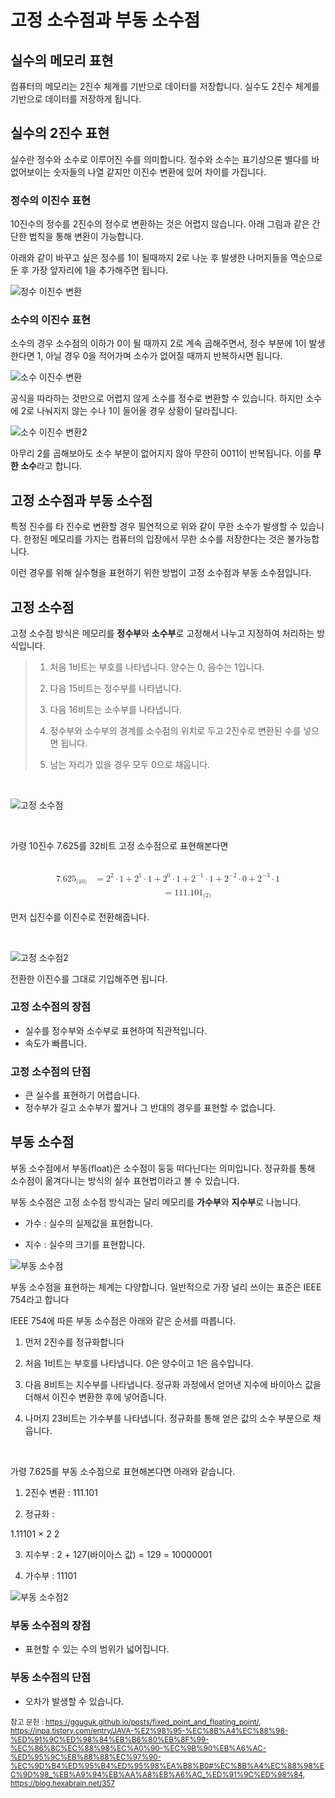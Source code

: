 # 고정 소수점과 부동 소수점
## 실수의 메모리 표현
컴퓨터의 메모리는 2진수 체계를 기반으로 데이터를 저장합니다. 실수도 2진수 체계를 기반으로 데이터를 저장하게 됩니다.

## 실수의 2진수 표현
실수란 정수와 소수로 이루어진 수를 의미합니다. 정수와 소수는 표기상으론 별다를 바 없어보이는 숫자들의 나열 같지만 이진수 변환에 있어 차이를 가집니다.

### 정수의 이진수 표현
10진수의 정수를 2진수의 정수로 변환하는 것은 어렵지 않습니다. 아래 그림과 같은 간단한 법칙을 통해 변환이 가능합니다.

아래와 같이 바꾸고 싶은 정수를 1이 될때까지 2로 나눈 후 발생한 나머지들을 역순으로 둔 후 가장 앞자리에 1을 추가해주면 됩니다.

![정수 이진수 변환](https://img1.daumcdn.net/thumb/R1280x0/?scode=mtistory2&fname=https%3A%2F%2Fblog.kakaocdn.net%2Fdn%2FnrujE%2FbtrbAAYB26O%2F2agaEiFGFuCIV33eihv9Yk%2Fimg.png)

### 소수의 이진수 표현
소수의 경우 소수점의 이하가 0이 될 때까지 2로 계속 곱해주면서, 정수 부분에 1이 발생한다면 1, 아닐 경우 0을 적어가며 소수가 없어질 때까지 반복하시면 됩니다.

![소수 이진수 변환](https://img1.daumcdn.net/thumb/R1280x0/?scode=mtistory2&fname=https%3A%2F%2Fblog.kakaocdn.net%2Fdn%2FbjXXhE%2FbtrbABwAtn9%2FvniK6fAyznRI3YesopKi3k%2Fimg.png)

공식을 따라하는 것만으로 어렵지 않게 소수를 정수로 변환할 수 있습니다. 하지만 소수에 2로 나눠지지 않는 수나 1이 들어올 경우 상황이 달라집니다.

![소수 이진수 변환2](https://img1.daumcdn.net/thumb/R1280x0/?scode=mtistory2&fname=https%3A%2F%2Fblog.kakaocdn.net%2Fdn%2FmyTEk%2FbtrbKGXGUss%2FcYZoNnkmQ0F1eOK3cMIAnk%2Fimg.png)

아무리 2를 곱해보아도 소수 부분이 없어지지 않아 무한히 0011이 반복됩니다. 이를 **무한 소수**라고 합니다.

## 고정 소수점과 부동 소수점
특정 진수를 타 진수로 변환할 경우 필연적으로 위와 같이 무한 소수가 발생할 수 있습니다. 한정된 메모리를 가지는 컴퓨터의 입장에서 무한 소수를 저장한다는 것은 불가능합니다.

이런 경우를 위해 실수형을 표현하기 위한 방법이 고정 소수점과 부동 소수점입니다.

## 고정 소수점

고정 소수점 방식은 메모리를 **정수부**와 **소수부**로 고정해서 나누고 지정하여 처리하는 방식입니다.

>1. 처음 1비트는 부호를 나타냅니다. 양수는 0, 음수는 1입니다.
>
>2. 다음 15비트는 정수부를 나타냅니다.
>
>3. 다음 16비트는 소수부를 나타냅니다.
>
>4. 정수부와 소수부의 경계를 소수점의 위치로 두고 2진수로 변환된 수를 넣으면 됩니다.
>
>5. 남는 자리가 있을 경우 모두 0으로 채웁니다.

<br>

![고정 소수점](https://gguguk.github.io/assets/img/post_img/fixed_point.png)

<br>

가령 10진수 7.625를 32비트 고정 소수점으로 표현해본다면

<br>

<math xmlns="http://www.w3.org/1998/Math/MathML" display="block">
  <mtable displaystyle="true" columnalign="right left" columnspacing="0em" rowspacing="1.3em 0.3em">
    <mtr>
      <mtd>
        <msub>
          <mn>7.625</mn>
          <mrow data-mjx-texclass="ORD">
            <mo stretchy="false">(</mo>
            <mn>10</mn>
            <mo stretchy="false">)</mo>
          </mrow>
        </msub>
      </mtd>
      <mtd>
        <mi></mi>
        <mo>=</mo>
        <msup>
          <mn>2</mn>
          <mn>2</mn>
        </msup>
        <mo>&#x22C5;</mo>
        <mn>1</mn>
        <mo>+</mo>
        <msup>
          <mn>2</mn>
          <mn>1</mn>
        </msup>
        <mo>&#x22C5;</mo>
        <mn>1</mn>
        <mo>+</mo>
        <msup>
          <mn>2</mn>
          <mn>0</mn>
        </msup>
        <mo>&#x22C5;</mo>
        <mn>1</mn>
        <mo>+</mo>
        <msup>
          <mn>2</mn>
          <mrow data-mjx-texclass="ORD">
            <mo>&#x2212;</mo>
            <mn>1</mn>
          </mrow>
        </msup>
        <mo>&#x22C5;</mo>
        <mn>1</mn>
        <mo>+</mo>
        <msup>
          <mn>2</mn>
          <mrow data-mjx-texclass="ORD">
            <mo>&#x2212;</mo>
            <mn>2</mn>
          </mrow>
        </msup>
        <mo>&#x22C5;</mo>
        <mn>0</mn>
        <mo>+</mo>
        <msup>
          <mn>2</mn>
          <mrow data-mjx-texclass="ORD">
            <mo>&#x2212;</mo>
            <mn>3</mn>
          </mrow>
        </msup>
        <mo>&#x22C5;</mo>
        <mn>1</mn>
      </mtd>
    </mtr>
    <mtr>
      <mtd></mtd>
      <mtd>
        <mi></mi>
        <mo>=</mo>
        <msub>
          <mn>111.101</mn>
          <mrow data-mjx-texclass="ORD">
            <mo stretchy="false">(</mo>
            <mn>2</mn>
            <mo stretchy="false">)</mo>
          </mrow>
        </msub>
      </mtd>
    </mtr>
  </mtable>
</math>

먼저 십진수를 이진수로 전환해줍니다.

<br>

![고정 소수점2](https://gguguk.github.io/assets/img/post_img/fixed_point_example.png)

전환한 이진수를 그대로 기입해주면 됩니다.

### 고정 소수점의 장점

- 실수를 정수부와 소수부로 표현하여 직관적입니다.
- 속도가 빠릅니다.

### 고정 소수점의 단점

- 큰 실수를 표현하기 어렵습니다.
- 정수부가 길고 소수부가 짧거나 그 반대의 경우를 표현할 수 없습니다.

## 부동 소수점

부동 소수점에서 부동(float)은 소수점이 둥둥 떠다닌다는 의미입니다. 정규화를 통해 소수점이 옮겨다니는 방식의 실수 표현법이라고 볼 수 있습니다.

부동 소수점은 고정 소수점 방식과는 달리 메모리를 **가수부**와 **지수부**로 나눕니다.

- 가수 : 실수의 실제값을 표현합니다.

- 지수 : 실수의 크기를 표현합니다.

![부동 소수점](https://gguguk.github.io/assets/img/post_img/floating_point.png)

부동 소수점을 표현하는 체계는 다양합니다. 일반적으로 가장 널리 쓰이는 표준은 IEEE 754라고 합니다

IEEE 754에 따른 부동 소수점은 아래와 같은 순서를 따릅니다.

1. 먼저 2진수를 정규화합니다

2. 처음 1비트는 부호를 나타냅니다. 0은 양수이고 1은 음수입니다.

3. 다음 8비트는 지수부를 나타냅니다. 정규화 과정에서 얻어낸 지수에 바이아스 값을 더해서 이진수 변환한 후에 넣어줍니다.

4. 나머지 23비트는 가수부를 나타냅니다. 정규화를 통해 얻은 값의 소수 부분으로 채웁니다.

<br>

가령 7.625를 부동 소수점으로 표현해본다면 아래와 같습니다.

1. 2진수 변환 : 111.101

2. 정규화 : <math xmlns="http://www.w3.org/1998/Math/MathML">
  <msub>
    <mn>1.11101</mn>
    <mrow data-mjx-texclass="ORD">
    </mrow>
  </msub>
  <mo>&#xD7;</mo>
  <msup>
    <mn>2</mn>
    <mn>2</mn>
  </msup>
</math>

3. 지수부 : 2 + 127(바이아스 값) = 129 = 10000001

4. 가수부 : 11101

![부동 소수점2](https://gguguk.github.io/assets/img/post_img/floating_point_example.png)

### 부동 소수점의 장점

- 표현할 수 있는 수의 범위가 넓어집니다.

### 부동 소수점의 단점

- 오차가 발생할 수 있습니다.

<sub>참고 문헌 : https://gguguk.github.io/posts/fixed_point_and_floating_point/, https://inpa.tistory.com/entry/JAVA-%E2%98%95-%EC%8B%A4%EC%88%98-%ED%91%9C%ED%98%84%EB%B6%80%EB%8F%99-%EC%86%8C%EC%88%98%EC%A0%90-%EC%9B%90%EB%A6%AC-%ED%95%9C%EB%88%88%EC%97%90-%EC%9D%B4%ED%95%B4%ED%95%98%EA%B8%B0#%EC%8B%A4%EC%88%98%EC%9D%98_%EB%A9%94%EB%AA%A8%EB%A6%AC_%ED%91%9C%ED%98%84, https://blog.hexabrain.net/357